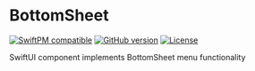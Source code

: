 # BottomSheet

[![SwiftPM compatible](https://img.shields.io/badge/SwiftPM-compatible-brightgreen.svg)](https://swift.org/package-manager/)
[![GitHub version](https://img.shields.io/github/v/release/temamarvel/BottomSheet?sort=semver)](https://github.com/temamarvel/BottomSheet/releases)
[![License](https://img.shields.io/github/license/temamarvel/BottomSheet)](https://github.com/lucaszischka/BottomSheet/blob/main/LICENSE.txt)

SwiftUI component implements BottomSheet menu functionality
